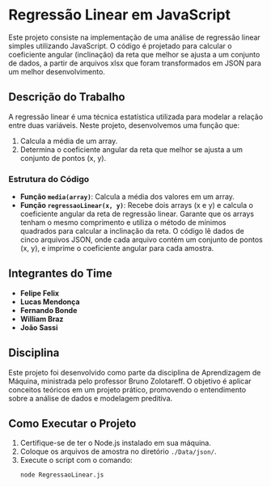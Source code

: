 # Regressão Linear em JavaScript
Este projeto consiste na implementação de uma análise de regressão linear simples utilizando JavaScript. O código é projetado para calcular o coeficiente angular (inclinação) da reta que melhor se ajusta a um conjunto de dados, a partir de arquivos xlsx que foram transformados em JSON para um melhor desenvolvimento.

## Descrição do Trabalho
A regressão linear é uma técnica estatística utilizada para modelar a relação entre duas variáveis. Neste projeto, desenvolvemos uma função que:
1. Calcula a média de um array.
2. Determina o coeficiente angular da reta que melhor se ajusta a um conjunto de pontos (x, y).
### Estrutura do Código
- **Função `media(array)`**: Calcula a média dos valores em um array.
- **Função `regressaoLinear(x, y)`**: Recebe dois arrays (x e y) e calcula o coeficiente angular da reta de regressão linear. Garante que os arrays tenham o mesmo comprimento e utiliza o método de mínimos quadrados para calcular a inclinação da reta.
O código lê dados de cinco arquivos JSON, onde cada arquivo contém um conjunto de pontos (x, y), e imprime o coeficiente angular para cada amostra.
## Integrantes do Time
- **Felipe Felix**
- **Lucas Mendonça**
- **Fernando Bonde**
- **William Braz**
- **João Sassi**
## Disciplina
Este projeto foi desenvolvido como parte da disciplina de Aprendizagem de Máquina, ministrada pelo professor Bruno Zolotareff. O objetivo é aplicar conceitos teóricos em um projeto prático, promovendo o entendimento sobre a análise de dados e modelagem preditiva.
## Como Executar o Projeto
1. Certifique-se de ter o Node.js instalado em sua máquina.
2. Coloque os arquivos de amostra no diretório `./Data/json/`.
3. Execute o script com o comando:
   ```bash
   node RegressaoLinear.js
